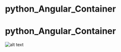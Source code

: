 # python_Angular_Container
# python_Angular_Container
![alt text](https://cdn.discordapp.com/attachments/1057614904653254676/1130227210511454330/image.png)
